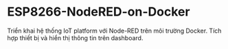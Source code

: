 # ESP8266-NodeRED-on-Docker
Triển khai hệ thống IoT platform với Node-RED trên môi trường Docker.  Tích hợp thiết bị và hiển thị thông tin trên dashboard.
